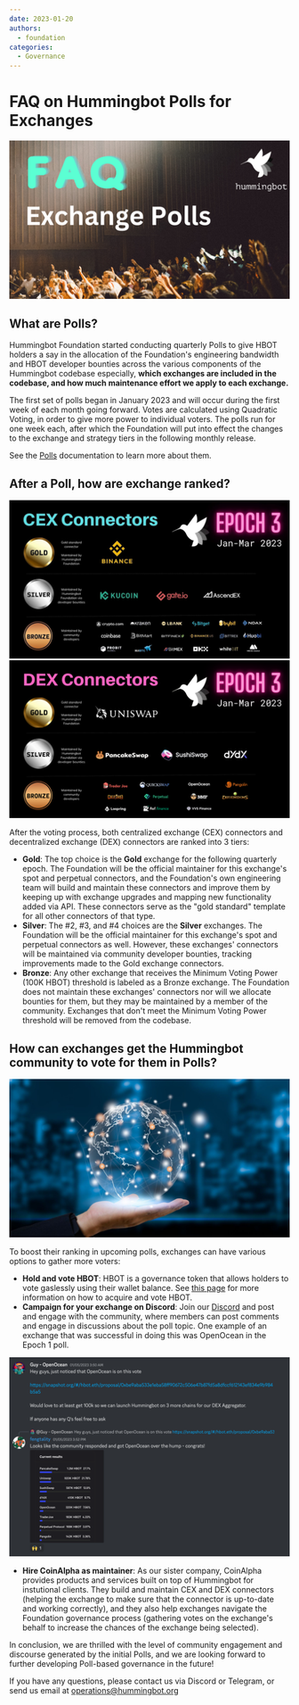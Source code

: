 ```yaml
---
date: 2023-01-20
authors:
  - foundation
categories:
  - Governance
---
```


# FAQ on Hummingbot Polls for Exchanges

![](cover.png)

## What are Polls?
Hummingbot Foundation started conducting quarterly Polls to give HBOT holders a say in the allocation of the Foundation's engineering bandwidth and HBOT developer bounties across the various components of the Hummingbot codebase especially, **which exchanges are included in the codebase, and how much maintenance effort we apply to each exchange.**

<!-- more -->

The first set of polls began in January 2023 and will occur during the first week of each month going forward. Votes are calculated using Quadratic Voting, in order to give more power to individual voters. The polls run for one week each, after which the Foundation will put into effect the changes to the exchange and strategy tiers in the following monthly release.

See the [Polls](../../../governance/polls.md) documentation to learn more about them.

## After a Poll, how are exchange ranked?

![](./Epoch-3-Polls-Recap.jpg)
![](./3-1.png)

After the voting process, both centralized exchange (CEX) connectors and decentralized exchange (DEX) connectors are ranked into 3 tiers:

- **Gold**: The top choice is the **Gold** exchange for the following quarterly epoch. The Foundation will be the official maintainer for this exchange's spot and perpetual connectors, and the Foundation's own engineering team will build and maintain these connectors and improve them by keeping up with exchange upgrades and mapping new functionality added via API. These connectors serve as the "gold standard" template for all other connectors of that type.
- **Silver**: The #2, #3, and #4 choices are the **Silver** exchanges. The Foundation will be the official maintainer for this exchange's spot and perpetual connectors as well. However, these exchanges' connectors will be maintained via community developer bounties, tracking improvements made to the Gold exchange connectors.
- **Bronze**: Any other exchange that receives the Minimum Voting Power (100K HBOT) threshold is labeled as a Bronze exchange. The Foundation does not maintain these exchanges' connectors nor will we allocate bounties for them, but they may be maintained by a member of the community. Exchanges that don't meet the Minimum Voting Power threshold will be removed from the codebase.

## How can exchanges get the Hummingbot community to vote for them in Polls?

![](Untitled-design--1-.jpg)

To boost their ranking in upcoming polls, exchanges can have various options to gather more voters:

- **Hold and vote HBOT**: HBOT is a governance token that allows holders to vote gaslessly using their wallet balance. See [this page](https://hummingbot.org/faq/#hbot-token) for more information on how to acquire and vote HBOT.
- **Campaign for your exchange on Discord**: Join our [Discord](https://discord.com/invite/hummingbot?ref=blog.hummingbot.org) and post and engage with the community, where members can post comments and engage in discussions about the poll topic. One example of an exchange that was successful in doing this was OpenOcean in the Epoch 1 poll.

![](./Screen-Shot-2023-01-20-at-9.16.43-AM.png)

- **Hire CoinAlpha as maintainer**: As our sister company, CoinAlpha provides products and services built on top of Hummingbot for instutional clients. They build and maintain CEX and DEX connectors (helping the exchange to make sure that the connector is up-to-date and working correctly), and they also help exchanges navigate the Foundation governance process (gathering votes on the exchange's behalf to increase the chances of the exchange being selected).


In conclusion, we are thrilled with the level of community engagement and discourse generated by the initial Polls, and we are looking forward to further developing Poll-based governance in the future!

If you have any questions, please contact us via Discord or Telegram, or send us email at operations@hummingbot.org